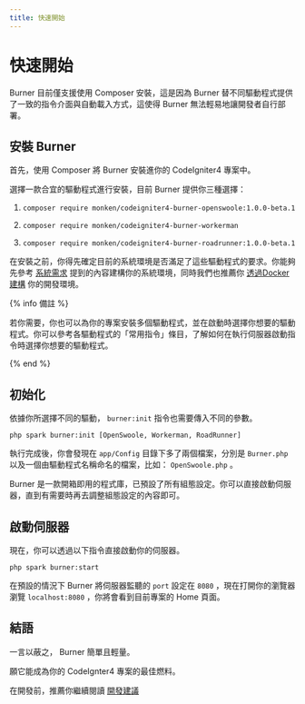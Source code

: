 ```yaml
---
title: 快速開始
---
```


# 快速開始

Burner 目前僅支援使用 Composer 安裝，這是因為 Burner 替不同驅動程式提供了一致的指令介面與自動載入方式，這使得 Burner 無法輕易地讓開發者自行部署。

## 安裝 Burner

首先，使用 Composer 將 Burner 安裝進你的 CodeIgniter4 專案中。

選擇一款合宜的驅動程式進行安裝，目前 Burner 提供你三種選擇：

1. 
    ```
    composer require monken/codeigniter4-burner-openswoole:1.0.0-beta.1
    ```

2. 
    ```
    composer require monken/codeigniter4-burner-workerman
    ```

3. 
    ```
    composer require monken/codeigniter4-burner-roadrunner:1.0.0-beta.1
    ```

在安裝之前，你得先確定目前的系統環境是否滿足了這些驅動程式的要求。你能夠先參考 [系統需求](/introduction) 提到的內容建構你的系統環境，同時我們也推薦你 [透過Docker建構](/general/docker) 你的開發環境。

{% info 備註 %}

若你需要，你也可以為你的專案安裝多個驅動程式，並在啟動時選擇你想要的驅動程式。你可以參考各驅動程式的「常用指令」條目，了解如何在執行伺服器啟動指令時選擇你想要的驅動程式。

{% end %}


## 初始化

依據你所選擇不同的驅動， `burner:init` 指令也需要傳入不同的參數。

```
php spark burner:init [OpenSwoole, Workerman, RoadRunner]
```

執行完成後，你會發現在 `app/Config` 目錄下多了兩個檔案，分別是 `Burner.php` 以及一個由驅動程式名稱命名的檔案，比如： `OpenSwoole.php` 。

Burner 是一款開箱即用的程式庫，已預設了所有組態設定。你可以直接啟動伺服器，直到有需要時再去調整組態設定的內容即可。

## 啟動伺服器

現在，你可以透過以下指令直接啟動你的伺服器。

```
php spark burner:start
```

在預設的情況下 Burner 將伺服器監聽的 `port` 設定在 `8080` ，現在打開你的瀏覽器瀏覽 `localhost:8080` ，你將會看到目前專案的 Home 頁面。

## 結語

一言以蔽之， Burner 簡單且輕量。

願它能成為你的 CodeIgnter4 專案的最佳燃料。

在開發前，推薦你繼續閱讀 [開發建議](/general/suggestion)
